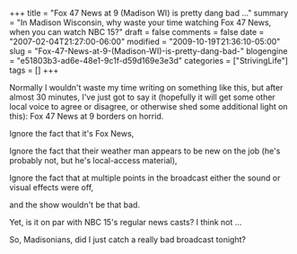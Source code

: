 +++
title = "Fox 47 News at 9 (Madison WI) is pretty dang bad ..."
summary = "In Madison Wisconsin, why waste your time watching Fox 47 News, when you can watch NBC 15?"
draft = false
comments = false
date = "2007-02-04T21:27:00-06:00"
modified = "2009-10-19T21:36:10-05:00"
slug = "Fox-47-News-at-9-(Madison-WI)-is-pretty-dang-bad-"
blogengine = "e51803b3-ad6e-48e1-9c1f-d59d169e3e3d"
categories = ["StrivingLife"]
tags = []
+++

<p>Normally I wouldn't waste my time writing on something like this, but after almost 30 minutes, I've just got to say it (hopefully it will get some other local voice to agree or disagree, or otherwise shed some additional light on this): Fox 47 News at 9 borders on horrid.<!--more--><!--adsense--></p>
<p>Ignore the fact that it's Fox News,</p>
<p>Ignore the fact that their weather man appears to be new on the job (he's probably not, but he's local-access material),</p>
<p>Ignore the fact that at multiple points in the broadcast either the sound or visual effects were off,</p>
<p>and the show wouldn't be that bad.</p>
<p>Yet, is it on par with NBC 15's regular news casts? I think not ...</p>
<p>So, Madisonians, did I just catch a really bad broadcast tonight?</p>
